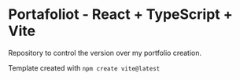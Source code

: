 # Portafoliot - React + TypeScript + Vite

Repository to control the version over my portfolio creation.

Template created with
```npm create vite@latest```